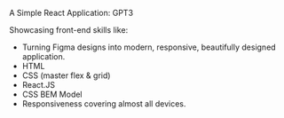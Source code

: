 A Simple React Application: GPT3

Showcasing front-end skills like:

- Turning Figma designs into modern, responsive, beautifully designed application.
- HTML
- CSS (master flex & grid)
- React.JS
- CSS BEM Model
- Responsiveness covering almost all devices.

